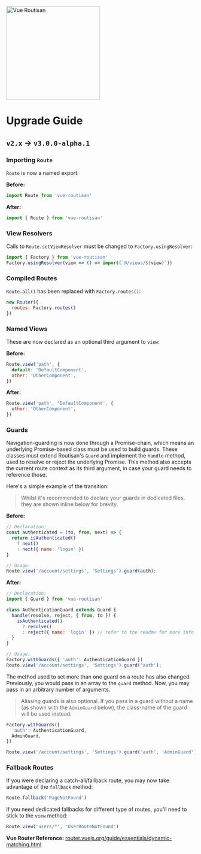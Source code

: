 <img src="https://rockett.pw/git-assets/vue-routisan/logo.svg" alt="Vue Routisan" width="250">

# Upgrade Guide

## `v2.x` → `v3.0.0-alpha.1`

### Importing `Route`

`Route` is now a named export:

**Before:**

```js
import Route from 'vue-routisan'
```

**After:**

```js
import { Route } from 'vue-routisan'
```

### View Resolvers

Calls to `Route.setViewResolver` must be changed to `Factory.usingResolver`:

```js
import { Factory } from 'vue-routisan'
Factory.usingResolver(view => () => import(`@/views/${view}`))
```

### Compiled Routes

`Route.all()` has been replaced with `Factory.routes()`:

```js
new Router({
  routes: Factory.routes()
})
```

### Named Views

These are now declared as an optional third argument to `view`:

**Before:**

```js
Route.view('path', {
  default: 'DefaultComponent',
  other: 'OtherComponent',
})
```

**After:**

```js
Route.view('path', 'DefaultComponent', {
  other: 'OtherComponent',
})
```

### Guards

Navigation-guarding is now done through a Promise-chain, which means an underlying Promise-based class must be used to build guards. These classes must extend Routisan's `Guard` and implement the `handle` method, used to resolve or reject the underlying Promise. This method also accepts the current route context as its third argument, in case your guard needs to reference those.

Here's a simple example of the transition:

> Whilst it's recommended to declare your guards in dedicated files, they are shown inline below for brevity.

**Before:**

```js
// Declaration:
const authenticated = (to, from, next) => {
  return isAuthenticated()
    ? next()
    : next({ name: 'login' })
}

// Usage:
Route.view('/account/settings', 'Settings').guard(auth);
```

**After:**

```js
// Declaration:
import { Guard } from 'vue-routisan'

class AuthenticationGuard extends Guard {
  handle(resolve, reject, { from, to }) {
    isAuthenticated()
      ? resolve()
      : reject({ name: 'login' }) // refer to the readme for more info.
  }
}

// Usage:
Factory.withGuards({ 'auth': AuthenticationGuard })
Route.view('/account/settings', 'Settings').guard('auth');
```

The method used to set more than one guard on a route has also changed. Previously, you would pass in an array to the `guard` method. Now, you may pass in an arbitrary number of arguments.

> Aliasing guards is also optional. If you pass in a guard without a name (as shown with the `AdminGuard` below), the class-name of the guard will be used instead.

```js
Factory.withGuards({
  'auth': AuthenticationGuard,
  AdminGuard,
})

Route.view('/account/settings', 'Settings').guard('auth', 'AdminGuard');
```

### Fallback Routes

If you were declaring a catch-all/fallback route, you may now take advantage of the `fallback` method:

```js
Route.fallback('PageNotFound')
```

If you need dedicated fallbacks for different type of routes, you'll need to stick to the `view` method:

```js
Route.view('users/*', 'UserRouteNotFound')
```

**Vue Router Reference:** [router.vuejs.org/guide/essentials/dynamic-matching.html](https://router.vuejs.org/guide/essentials/dynamic-matching.html#catch-all-404-not-found-route)
